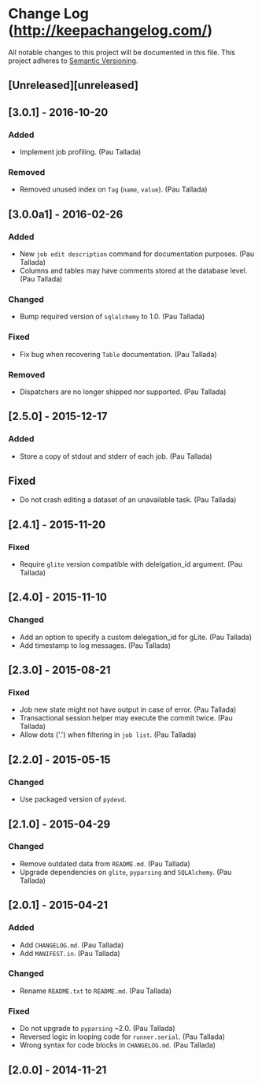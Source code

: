 # Change Log (http://keepachangelog.com/)
All notable changes to this project will be documented in this file.
This project adheres to [Semantic Versioning](http://semver.org/).


## [Unreleased][unreleased]


## [3.0.1] - 2016-10-20
### Added
- Implement job profiling. (Pau Tallada)

### Removed
- Removed unused index on `Tag` (`name`, `value`). (Pau Tallada)


## [3.0.0a1] - 2016-02-26
### Added
- New `job edit description` command for documentation purposes. (Pau Tallada)
- Columns and tables may have comments stored at the database level. (Pau Tallada)

### Changed
- Bump required version of `sqlalchemy` to 1.0. (Pau Tallada)

### Fixed
- Fix bug when recovering `Table` documentation. (Pau Tallada)

### Removed
- Dispatchers are no longer shipped nor supported. (Pau Tallada)


## [2.5.0] - 2015-12-17
### Added
- Store a copy of stdout and stderr of each job. (Pau Tallada)

## Fixed
- Do not crash editing a dataset of an unavailable task. (Pau Tallada)


## [2.4.1] - 2015-11-20
### Fixed
- Require `glite` version compatible with delelgation_id argument. (Pau Tallada)


## [2.4.0] - 2015-11-10
### Changed
- Add an option to specify a custom delegation_id for gLite. (Pau Tallada)
- Add timestamp to log messages. (Pau Tallada)


## [2.3.0] - 2015-08-21
### Fixed
- Job new state might not have output in case of error. (Pau Tallada)
- Transactional session helper may execute the commit twice. (Pau Tallada)
- Allow dots ('.') when filtering in `job list`. (Pau Tallada)


## [2.2.0] - 2015-05-15
### Changed
- Use packaged version of `pydevd`.


## [2.1.0] - 2015-04-29
### Changed
- Remove outdated data from `README.md`. (Pau Tallada)
- Upgrade dependencies on `glite`, `pyparsing` and `SQLAlchemy`. (Pau Tallada)


## [2.0.1] - 2015-04-21
### Added
- Add `CHANGELOG.md`. (Pau Tallada)
- Add `MANIFEST.in`. (Pau Tallada)

### Changed
- Rename `README.txt` to `README.md`. (Pau Tallada)

### Fixed
- Do not upgrade to `pyparsing` ~2.0. (Pau Tallada)
- Reversed logic in looping code for `runner.serial`. (Pau Tallada)
- Wrong syntax for code blocks in `CHANGELOG.md`. (Pau Tallada)


## [2.0.0] - 2014-11-21
